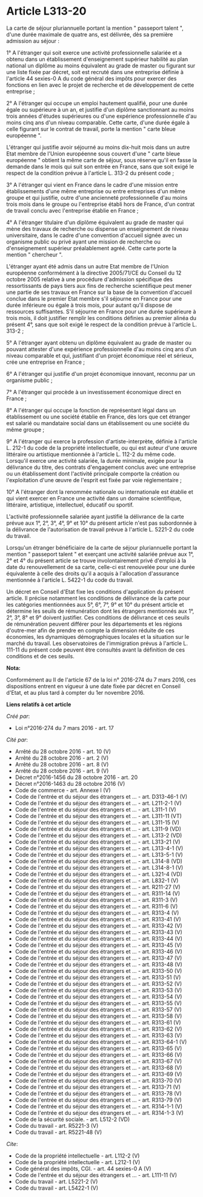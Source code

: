 # Article L313-20

La carte de séjour pluriannuelle portant la mention " passeport talent ", d'une durée maximale de quatre ans, est délivrée,
dès sa première admission au séjour : 

1° A l'étranger qui soit exerce une activité professionnelle salariée et a obtenu dans un établissement d'enseignement
supérieur habilité au plan national un diplôme au moins équivalent au grade de master ou figurant sur une liste fixée par
décret, soit est recruté dans une entreprise définie à l'article 44 sexies-0 A du code général des impôts pour exercer des
fonctions en lien avec le projet de recherche et de développement de cette entreprise ; 

2° A l'étranger qui occupe un emploi hautement qualifié, pour une durée égale ou supérieure à un an, et justifie d'un diplôme
sanctionnant au moins trois années d'études supérieures ou d'une expérience professionnelle d'au moins cinq ans d'un niveau
comparable. Cette carte, d'une durée égale à celle figurant sur le contrat de travail, porte la mention " carte bleue
européenne ". 

L'étranger qui justifie avoir séjourné au moins dix-huit mois dans un autre Etat membre de l'Union européenne sous couvert
d'une " carte bleue européenne " obtient la même carte de séjour, sous réserve qu'il en fasse la demande dans le mois qui
suit son entrée en France, sans que soit exigé le respect de la condition prévue à l'article L. 313-2 du présent code ; 

3° A l'étranger qui vient en France dans le cadre d'une mission entre établissements d'une même entreprise ou entre
entreprises d'un même groupe et qui justifie, outre d'une ancienneté professionnelle d'au moins trois mois dans le groupe ou
l'entreprise établi hors de France, d'un contrat de travail conclu avec l'entreprise établie en France ; 

4° A l'étranger titulaire d'un diplôme équivalent au grade de master qui mène des travaux de recherche ou dispense un
enseignement de niveau universitaire, dans le cadre d'une convention d'accueil signée avec un organisme public ou privé ayant
une mission de recherche ou d'enseignement supérieur préalablement agréé. Cette carte porte la mention " chercheur ". 

L'étranger ayant été admis dans un autre Etat membre de l'Union européenne conformément à la directive 2005/71/CE du Conseil
du 12 octobre 2005 relative à une procédure d'admission spécifique des ressortissants de pays tiers aux fins de recherche
scientifique peut mener une partie de ses travaux en France sur la base de la convention d'accueil conclue dans le premier
Etat membre s'il séjourne en France pour une durée inférieure ou égale à trois mois, pour autant qu'il dispose de ressources
suffisantes. S'il séjourne en France pour une durée supérieure à trois mois, il doit justifier remplir les conditions
définies au premier alinéa du présent 4°, sans que soit exigé le respect de la condition prévue à l'article L. 313-2 ; 

5° A l'étranger ayant obtenu un diplôme équivalent au grade de master ou pouvant attester d'une expérience professionnelle
d'au moins cinq ans d'un niveau comparable et qui, justifiant d'un projet économique réel et sérieux, crée une entreprise en
France ; 

6° A l'étranger qui justifie d'un projet économique innovant, reconnu par un organisme public ; 

7° A l'étranger qui procède à un investissement économique direct en France ; 

8° A l'étranger qui occupe la fonction de représentant légal dans un établissement ou une société établie en France, dès lors
que cet étranger est salarié ou mandataire social dans un établissement ou une société du même groupe ; 

9° A l'étranger qui exerce la profession d'artiste-interprète, définie à l'article L. 212-1 du code de la propriété
intellectuelle, ou qui est auteur d'une œuvre littéraire ou artistique mentionnée à l'article L. 112-2 du même code.
Lorsqu'il exerce une activité salariée, la durée minimale, exigée pour la délivrance du titre, des contrats d'engagement
conclus avec une entreprise ou un établissement dont l'activité principale comporte la création ou l'exploitation d'une œuvre
de l'esprit est fixée par voie réglementaire ; 

10° A l'étranger dont la renommée nationale ou internationale est établie et qui vient exercer en France une activité dans un
domaine scientifique, littéraire, artistique, intellectuel, éducatif ou sportif. 

L'activité professionnelle salariée ayant justifié la délivrance de la carte prévue aux 1°, 2°, 3°, 4°, 9° et 10° du présent
article n'est pas subordonnée à la délivrance de l'autorisation de travail prévue à l'article L. 5221-2 du code du travail. 

Lorsqu'un étranger bénéficiaire de la carte de séjour pluriannuelle portant la mention " passeport talent " et exerçant une
activité salariée prévue aux 1°, 2° et 4° du présent article se trouve involontairement privé d'emploi à la date du
renouvellement de sa carte, celle-ci est renouvelée pour une durée équivalente à celle des droits qu'il a acquis à
l'allocation d'assurance mentionnée à l'article L. 5422-1 du code du travail. 

Un décret en Conseil d'Etat fixe les conditions d'application du présent article. Il précise notamment les conditions de
délivrance de la carte pour les catégories mentionnées aux 5°, 6°, 7°, 9° et 10° du présent article et détermine les seuils
de rémunération dont les étrangers mentionnés aux 1°, 2°, 3°, 8° et 9° doivent justifier. Ces conditions de délivrance et ces
seuils de rémunération peuvent différer pour les départements et les régions d'outre-mer afin de prendre en compte la
dimension réduite de ces économies, les dynamiques démographiques locales et la situation sur le marché du travail. Les
observatoires de l'immigration prévus à l'article L. 111-11 du présent code peuvent être consultés avant la définition de ces
conditions et de ces seuils.

**Nota:**

Conformément au II de l'article 67 de la loi n° 2016-274 du 7 mars 2016, ces dispositions entrent en vigueur à une date fixée
par décret en Conseil d'Etat, et au plus tard à compter du 1er novembre 2016.

**Liens relatifs à cet article**

_Créé par_:

  - Loi n°2016-274 du 7 mars 2016 - art. 17

_Cité par_:

  - Arrêté du 28 octobre 2016 - art. 10 (V)
  - Arrêté du 28 octobre 2016 - art. 2 (V)
  - Arrêté du 28 octobre 2016 - art. 8 (V)
  - Arrêté du 28 octobre 2016 - art. 9 (V)
  - Décret n°2016-1456 du 28 octobre 2016 - art. 20
  - Décret n°2016-1463 du 28 octobre 2016 (V)
  - Code de commerce - art. Annexe I (V)
  - Code de l'entrée et du séjour des étrangers et ... - art. D313-46-1 (V)
  - Code de l'entrée et du séjour des étrangers et ... - art. L211-2-1 (V)
  - Code de l'entrée et du séjour des étrangers et ... - art. L311-1 (V)
  - Code de l'entrée et du séjour des étrangers et ... - art. L311-11 (VT)
  - Code de l'entrée et du séjour des étrangers et ... - art. L311-15 (V)
  - Code de l'entrée et du séjour des étrangers et ... - art. L311-9 (VD)
  - Code de l'entrée et du séjour des étrangers et ... - art. L313-2 (VD)
  - Code de l'entrée et du séjour des étrangers et ... - art. L313-21 (V)
  - Code de l'entrée et du séjour des étrangers et ... - art. L313-4-1 (V)
  - Code de l'entrée et du séjour des étrangers et ... - art. L313-5-1 (V)
  - Code de l'entrée et du séjour des étrangers et ... - art. L314-8 (VD)
  - Code de l'entrée et du séjour des étrangers et ... - art. L314-8-1 (V)
  - Code de l'entrée et du séjour des étrangers et ... - art. L321-4 (VD)
  - Code de l'entrée et du séjour des étrangers et ... - art. L832-1 (V)
  - Code de l'entrée et du séjour des étrangers et ... - art. R211-27 (V)
  - Code de l'entrée et du séjour des étrangers et ... - art. R311-14 (V)
  - Code de l'entrée et du séjour des étrangers et ... - art. R311-3 (V)
  - Code de l'entrée et du séjour des étrangers et ... - art. R311-6 (V)
  - Code de l'entrée et du séjour des étrangers et ... - art. R313-4 (V)
  - Code de l'entrée et du séjour des étrangers et ... - art. R313-41 (V)
  - Code de l'entrée et du séjour des étrangers et ... - art. R313-42 (V)
  - Code de l'entrée et du séjour des étrangers et ... - art. R313-43 (V)
  - Code de l'entrée et du séjour des étrangers et ... - art. R313-44 (V)
  - Code de l'entrée et du séjour des étrangers et ... - art. R313-45 (V)
  - Code de l'entrée et du séjour des étrangers et ... - art. R313-46 (V)
  - Code de l'entrée et du séjour des étrangers et ... - art. R313-47 (V)
  - Code de l'entrée et du séjour des étrangers et ... - art. R313-48 (V)
  - Code de l'entrée et du séjour des étrangers et ... - art. R313-50 (V)
  - Code de l'entrée et du séjour des étrangers et ... - art. R313-51 (V)
  - Code de l'entrée et du séjour des étrangers et ... - art. R313-52 (V)
  - Code de l'entrée et du séjour des étrangers et ... - art. R313-53 (V)
  - Code de l'entrée et du séjour des étrangers et ... - art. R313-54 (V)
  - Code de l'entrée et du séjour des étrangers et ... - art. R313-55 (V)
  - Code de l'entrée et du séjour des étrangers et ... - art. R313-57 (V)
  - Code de l'entrée et du séjour des étrangers et ... - art. R313-58 (V)
  - Code de l'entrée et du séjour des étrangers et ... - art. R313-61 (V)
  - Code de l'entrée et du séjour des étrangers et ... - art. R313-62 (V)
  - Code de l'entrée et du séjour des étrangers et ... - art. R313-63 (V)
  - Code de l'entrée et du séjour des étrangers et ... - art. R313-64-1 (V)
  - Code de l'entrée et du séjour des étrangers et ... - art. R313-65 (V)
  - Code de l'entrée et du séjour des étrangers et ... - art. R313-66 (V)
  - Code de l'entrée et du séjour des étrangers et ... - art. R313-67 (V)
  - Code de l'entrée et du séjour des étrangers et ... - art. R313-68 (V)
  - Code de l'entrée et du séjour des étrangers et ... - art. R313-69 (V)
  - Code de l'entrée et du séjour des étrangers et ... - art. R313-70 (V)
  - Code de l'entrée et du séjour des étrangers et ... - art. R313-71 (V)
  - Code de l'entrée et du séjour des étrangers et ... - art. R313-78 (V)
  - Code de l'entrée et du séjour des étrangers et ... - art. R313-79 (V)
  - Code de l'entrée et du séjour des étrangers et ... - art. R314-1-1 (V)
  - Code de l'entrée et du séjour des étrangers et ... - art. R314-1-3 (V)
  - Code de la sécurité sociale. - art. L512-2 (VD)
  - Code du travail - art. R5221-3 (V)
  - Code du travail - art. R5221-48 (V)

_Cite_:

  - Code de la propriété intellectuelle - art. L112-2 (V)
  - Code de la propriété intellectuelle - art. L212-1 (V)
  - Code général des impôts, CGI. - art. 44 sexies-0 A (V)
  - Code de l'entrée et du séjour des étrangers et ... - art. L111-11 (V)
  - Code du travail - art. L5221-2 (V)
  - Code du travail - art. L5422-1 (V)
